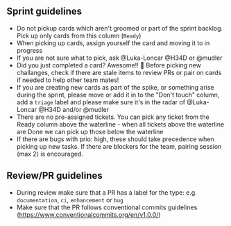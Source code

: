 
## Sprint guidelines

- Do not pickup cards which aren't groomed or part of the sprint backlog. Pick up only cards from this column (`Ready`)
- When picking up cards,  assign yourself the card and moving it to in progress
- If you are not sure what to pick, ask @Luka-Loncar @H34D or @mudler 
- Did you just completed a card? Awesome!! 💪 Before picking new challanges, check if there are stale items to review PRs or pair on cards if needed to help other team mates!
- If you are creating new cards as part of the spike, or something arise during the sprint, please move or add it in to the "Don't touch" column, add a `triage` label and please make sure it's in the radar of @Luka-Loncar  @H34D and/or @mudler
-  There are no pre-assigned tickets. You can pick any ticket from the Ready column above the waterline - when all tickets above the waterline are Done we can pick up those below the waterline
-  If there are bugs with prio: high, these should take precedence when picking up new tasks. If there are blockers for the team, pairing session (max 2) is encouraged.


## Review/PR guidelines

- During review make sure that a PR has a label for the type: e.g. `documentation`, `ci`, `enhancement` or `bug`
- Make sure that the PR follows conventional commits guidelines (https://www.conventionalcommits.org/en/v1.0.0/)
